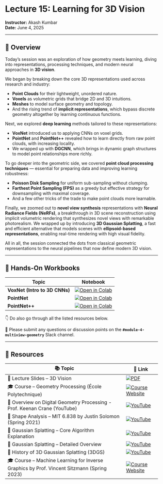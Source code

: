 # Lecture 15: Learning for 3D Vision

**Instructor:** Akash Kumbar  
**Date:** June 4, 2025

---

## 📖 Overview

Today’s session was an exploration of how geometry meets learning, diving into representations, processing techniques, and modern neural approaches in **3D vision**.

We began by breaking down the core 3D representations used across research and industry:

* **Point Clouds** for their lightweight, unordered nature.
* **Voxels** as volumetric grids that bridge 2D and 3D intuitions.
* **Meshes** to model surface geometry and topology.
* And the rising trend of **implicit representations**, which bypass discrete geometry altogether by learning continuous functions.


Next, we explored **deep learning** methods tailored to these representations:

* **VoxNet** introduced us to applying CNNs on voxel grids.
* **PointNet** and **PointNet++** revealed how to learn directly from raw point clouds, with increasing locality.
* We wrapped up with **DGCNN**, which brings in dynamic graph structures to model point relationships more richly.

To go deeper into the geometric side, we covered **point cloud processing techniques** — essential for preparing data and improving learning robustness:

* **Poisson Disk Sampling** for uniform sub-sampling without clumping.
* **Farthest Point Sampling (FPS)** as a greedy but effective strategy for downsampling with maximal coverage.
* And a few other tricks of the trade to make point clouds more learnable.

Finally, we zoomed out to **novel view synthesis** representations with **Neural Radiance Fields (NeRFs)**, a breakthrough in 3D scene reconstruction using implicit volumetric rendering that synthesizes novel views with remarkable photorealism. We wrapped up by introducing **3D Gaussian Splatting**, a fast and efficient alternative that models scenes with **ellipsoid-based representations**, enabling real-time rendering with high visual fidelity.

All in all, the session connected the dots from classical geometric representations to the neural pipelines that now define modern 3D vision.

---

## 📄 Hands-On Workbooks

| Topic                         | Notebook                                                                                  |
|------------------------------|-------------------------------------------------------------------------------------------|
| **VoxNet (Intro to 3D CNNs)** | [![Open in Colab](https://img.shields.io/badge/Open%20in-Colab-orange?logo=google-colab&logoColor=white)](https://colab.research.google.com/drive/1Lta7m7rvhX7W4Wiv7QYJBDLB0HbLg4Iw?usp=sharing) |
| **PointNet**                 | [![Open in Colab](https://img.shields.io/badge/Open%20in-Colab-orange?logo=google-colab&logoColor=white)](https://colab.research.google.com/drive/1W4EZv0kabfGZ9orbHpWXqXEaHaaqM-hV?usp=sharing) |
| **PointNet++**               | [![Open in Colab](https://img.shields.io/badge/Open%20in-Colab-orange?logo=google-colab&logoColor=white)](https://colab.research.google.com/drive/117O7VN24Ibonp3fg2F1Sr5vgKZXMl5-P?usp=sharing) |

👇 Do also go through all the listed resources below.

📣 Please submit any questions or discussion points on the **`#module-4-multiview-geometry`** Slack channel.

---

## 🔗 Resources

| 📚 Topic                                                             | 🔗 Link                                                                                                                                                            |
|----------------------------------------------------------------------|--------------------------------------------------------------------------------------------------------------------------------------------------------------------|
| 📑 Lecture Slides – 3D Vision                            | [![PDF](https://img.shields.io/badge/Open-Slides-red?logo=adobeacrobatreader&logoColor=white)](./lec-15-3d-vision.pdf)                    |
| 🎓 Course – Geometry Processing (École Polytechnique)               | [![Course Website](https://img.shields.io/badge/View-Course%20Page-blue?logo=Google%20Classroom&logoColor=white)](https://www.lix.polytechnique.fr/~maks/Verona_MPAM/schedule.html)     |
| 🎥 Overview on Digital Geometry Processing - Prof. Keenan Crane (YouTube)                          | [![YouTube](https://img.shields.io/badge/Watch-Overview-red?logo=youtube)](https://www.youtube.com/watch?v=BwpEoZYcrwY)                                           |
| 🎥 Shape Analysis – MIT 6.838 by Justin Solomon (Spring 2021)       | [![YouTube](https://img.shields.io/badge/Watch-Shape%20Analysis-red?logo=youtube)](https://www.youtube.com/playlist?list=PLQ3UicqQtfNtUcdTMLgKSTTOiEsCw2VBW)      |
| 🎥 Gaussian Splatting – Core Algorithm Explanation                  | [![YouTube](https://img.shields.io/badge/Watch-Core%20Algorithm-red?logo=youtube)](https://www.youtube.com/watch?v=2SQUMYw0h0A&ab_channel=xoft)                   |
| 🎥 Gaussian Splatting – Detailed Overview                           | [![YouTube](https://img.shields.io/badge/Watch-Detailed%20Overview-red?logo=youtube)](https://www.youtube.com/watch?v=K0RRdHVU1bU&ab_channel=MinhyukSung)         |
| 🎥 History of 3D Gaussian Splatting (3DGS)                           | [![YouTube](https://img.shields.io/badge/Watch-3DGS%20History-red?logo=youtube)](https://www.youtube.com/watch?v=DjOqkVIlEGY&t=1209s&ab_channel=MatthiasNiessner) |
|🎓 Course – Machine Learning for Inverse Graphics by Prof. Vincent Sitzmann (Spring 2023) | [![Course Website](https://img.shields.io/badge/View-Course%20Page-blue?logo=Google%20Classroom&logoColor=white)](https://www.scenerepresentations.org/courses/2023/fall/inverse-graphics/) |

